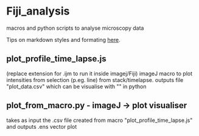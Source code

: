 # Fiji_analysis
macros and python scripts to analyse microscopy data

Tips on markdown styles and formating [here](https://docs.github.com/en/github/writing-on-github/getting-started-with-writing-and-formatting-on-github/basic-writing-and-formatting-syntax).

## plot_profile_time_lapse.js
(replace extension for .ijm to run it inside imagej/Fiji)
imageJ macro to plot intensities from selection (p.eg. line) from stack/timelapse.
outputs file "plot_data.csv" which can be visualise with "" in python

## plot_from_macro.py - imageJ -> plot visualiser
takes as input the .csv file created from macro "plot_profile_time_lapse.js" and outputs .ens vector plot
